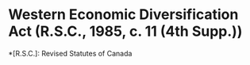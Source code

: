 # Western Economic Diversification Act (R.S.C., 1985, c. 11 (4th Supp.))

  *[R.S.C.]: Revised Statutes of Canada

